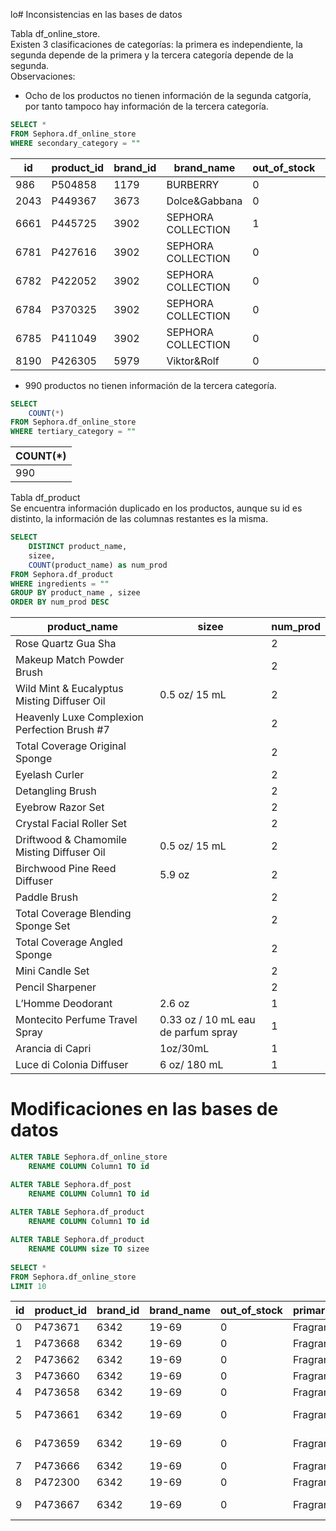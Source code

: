 lo# Inconsistencias en las bases de datos

Tabla df_online_store.\
Existen 3 clasificaciones de categorías: la primera es independiente, la segunda depende de la primera y la tercera categoría depende de la segunda. \
Observaciones:
* Ocho de los productos no tienen información de la segunda catgoría, por tanto tampoco hay información de la tercera categoría.
```sql
SELECT *
FROM Sephora.df_online_store
WHERE secondary_category = ""
```
|id|product_id|brand_id|brand_name|out_of_stock|primary_category|secondary_category|tertiary_category|sephora_exclusive|
|--|----------|--------|----------|------------|----------------|------------------|-----------------|-----------------|
|986|P504858|1179|BURBERRY|0|Fragrance|||0|
|2043|P449367|3673|Dolce&Gabbana|0|Men|||0|
|6661|P445725|3902|SEPHORA COLLECTION|1|Mini Size|||1|
|6781|P427616|3902|SEPHORA COLLECTION|0|Gifts|||0|
|6782|P422052|3902|SEPHORA COLLECTION|0|Gifts|||0|
|6784|P370325|3902|SEPHORA COLLECTION|0|Gifts|||0|
|6785|P411049|3902|SEPHORA COLLECTION|0|Gifts|||0|
|8190|P426305|5979|Viktor&Rolf|0|Fragrance|||0|


* 990 productos no tienen información de la tercera categoría.

```sql
SELECT 
    COUNT(*)
FROM Sephora.df_online_store
WHERE tertiary_category = ""
```
|COUNT(*)|
|--------|
|990|

Tabla df_product\
Se encuentra información duplicado en los productos, aunque su id es distinto, la información de las columnas restantes es la misma.

```sql
SELECT 
	DISTINCT product_name,
	sizee,
	COUNT(product_name) as num_prod
FROM Sephora.df_product
WHERE ingredients = ""
GROUP BY product_name , sizee
ORDER BY num_prod DESC
```
|product_name|sizee|num_prod|
|------------|-----|--------|
|Rose Quartz Gua Sha||2|
|Makeup Match Powder Brush||2|
|Wild Mint & Eucalyptus Misting Diffuser Oil|0.5 oz/ 15 mL|2|
|Heavenly Luxe Complexion Perfection Brush #7||2|
|Total Coverage Original Sponge||2|
|Eyelash Curler||2|
|Detangling Brush||2|
|Eyebrow Razor Set||2|
|Crystal Facial Roller Set||2|
|Driftwood & Chamomile Misting Diffuser Oil|0.5 oz/ 15 mL|2|
|Birchwood Pine Reed Diffuser|5.9 oz|2|
|Paddle Brush||2|
|Total Coverage Blending Sponge Set||2|
|Total Coverage Angled Sponge||2|
|Mini Candle Set||2|
|Pencil Sharpener||2|
|L’Homme Deodorant|2.6 oz|1|
|Montecito Perfume Travel Spray|0.33 oz / 10 mL eau de parfum spray|1|
|Arancia di Capri|1oz/30mL|1|
|Luce di Colonia Diffuser|6 oz/ 180 mL|1|


# Modificaciones en las bases de datos
```sql
ALTER TABLE Sephora.df_online_store
	RENAME COLUMN Column1 TO id

ALTER TABLE Sephora.df_post
	RENAME COLUMN Column1 TO id
	
ALTER TABLE Sephora.df_product
	RENAME COLUMN Column1 TO id

ALTER TABLE Sephora.df_product
	RENAME COLUMN size TO sizee
	
SELECT * 
FROM Sephora.df_online_store
LIMIT 10
```

|id|product_id|brand_id|brand_name|out_of_stock|primary_category|secondary_category|tertiary_category|sephora_exclusive|
|--|----------|--------|----------|------------|----------------|------------------|-----------------|-----------------|
|0|P473671|6342|19-69|0|Fragrance|Value & Gift Sets|Perfume Gift Sets|0|
|1|P473668|6342|19-69|0|Fragrance|Women|Perfume|0|
|2|P473662|6342|19-69|0|Fragrance|Women|Perfume|0|
|3|P473660|6342|19-69|0|Fragrance|Women|Perfume|0|
|4|P473658|6342|19-69|0|Fragrance|Women|Perfume|0|
|5|P473661|6342|19-69|0|Fragrance|Women|Rollerballs & Travel Size|0|
|6|P473659|6342|19-69|0|Fragrance|Women|Rollerballs & Travel Size|0|
|7|P473666|6342|19-69|0|Fragrance|Women|Perfume|0|
|8|P472300|6342|19-69|0|Fragrance|Women|Perfume|0|
|9|P473667|6342|19-69|0|Fragrance|Women|Rollerballs & Travel Size|0|

